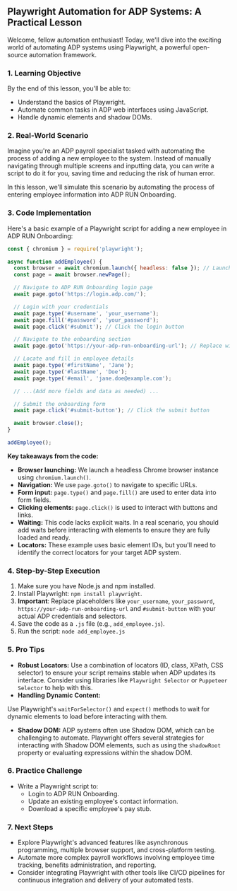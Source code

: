 

## Playwright Automation for ADP Systems: A Practical Lesson

Welcome, fellow automation enthusiast! Today, we'll dive into the exciting world of automating ADP systems using Playwright, a powerful open-source automation framework.

### 1. Learning Objective

By the end of this lesson, you'll be able to:

- Understand the basics of Playwright.
- Automate common tasks in ADP web interfaces using JavaScript.
- Handle dynamic elements and shadow DOMs.



### 2. Real-World Scenario

Imagine you're an ADP payroll specialist tasked with automating the process of adding a new employee to the system. Instead of manually navigating through multiple screens and inputting data, you can write a script to do it for you, saving time and reducing the risk of human error.

In this lesson, we'll simulate this scenario by automating the process of entering employee information into ADP RUN Onboarding.

### 3. Code Implementation

Here's a  basic example of a Playwright script for adding a new employee in ADP RUN Onboarding:

```javascript
const { chromium } = require('playwright');

async function addEmployee() {
  const browser = await chromium.launch({ headless: false }); // Launch Chrome browser
  const page = await browser.newPage();

  // Navigate to ADP RUN Onboarding login page
  await page.goto('https://login.adp.com/'); 

  // Login with your credentials
  await page.type('#username', 'your_username'); 
  await page.fill('#password', 'your_password');
  await page.click('#submit'); // Click the login button

  // Navigate to the onboarding section
  await page.goto('https://your-adp-run-onboarding-url'); // Replace with your actual URL

  // Locate and fill in employee details
  await page.type('#firstName', 'Jane'); 
  await page.type('#lastName', 'Doe'); 
  await page.type('#email', 'jane.doe@example.com');

  // ...(Add more fields and data as needed) ...

  // Submit the onboarding form
  await page.click('#submit-button'); // Click the submit button

  await browser.close();
}

addEmployee();
```

**Key takeaways from the code:**

- **Browser launching:** We launch a headless Chrome browser instance using `chromium.launch()`.
- **Navigation:** We use `page.goto()` to navigate to specific URLs.
- **Form input:**  `page.type()` and `page.fill()` are used to enter data into form fields.
- **Clicking elements:** `page.click()` is used to interact with buttons and links.
- **Waiting:**  This code lacks explicit waits. In a real scenario, you should add waits before interacting with elements to ensure they are fully loaded and ready.
- **Locators:**  These example uses basic element IDs, but you'll need to identify the correct locators for your target ADP system. 

### 4. Step-by-Step Execution

1. Make sure you have Node.js and npm installed.
2. Install Playwright: `npm install playwright`.
3. **Important**: Replace placeholders like `your_username`, `your_password`, `https://your-adp-run-onboarding-url` and `#submit-button` with your actual ADP credentials and selectors. 
4. Save the code as a `.js` file (e.g., `add_employee.js`).
5. Run the script: `node add_employee.js`

### 5. Pro Tips

- **Robust Locators:** Use a combination of locators (ID, class, XPath, CSS selector) to ensure your script remains stable when ADP updates its interface. Consider using libraries like `Playwright Selector` or `Puppeteer Selector` to help with this.
- **Handling Dynamic Content:**

Use Playwright's `waitForSelector()` and `expect()` methods to wait for dynamic elements to load before interacting with them.


- **Shadow DOM:** ADP systems often use Shadow DOM, which can be challenging to automate. Playwright offers several strategies for interacting with Shadow DOM elements, such as using the `shadowRoot` property or evaluating expressions within the shadow DOM.

### 6. Practice Challenge

- Write a Playwright script to:
    - Login to ADP RUN Onboarding.
    - Update an existing employee's contact information.
    - Download a specific employee's pay stub.

### 7. Next Steps

- Explore Playwright's advanced features like asynchronous programming, multiple browser support, and cross-platform testing.
- Automate more complex payroll workflows involving employee time tracking, benefits administration, and reporting.
- Consider integrating Playwright with other tools like CI/CD pipelines for continuous integration and delivery of your automated tests.


